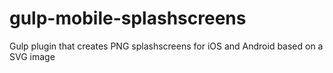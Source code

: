# gulp-mobile-splashscreens
Gulp plugin that creates PNG splashscreens for iOS and Android based on a SVG image

